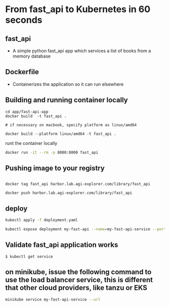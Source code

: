 # From fast_api to Kubernetes in 60 seconds

## fast_api

- A simple python fast_api app which services a list of books from a memory database

## Dockerfile

- Containerizes the application so it can run elsewhere


## Building and running container locally

```
cd app/fast-api-app
docker build  -t fast_api .

# if necessary on macbook, specify platform as linux/amd64

docker build --platform linux/amd64 -t fast_api .
```

runt the container locally
```bash
docker run -it --rm -p 8000:8000 fast_api
```

## Pushing image to your registry

```

docker tag fast_api harbor.lab.agi-explorer.com/library/fast_api

docker push harbor.lab.agi-explorer.com/library/fast_api 
```

## deploy 

```bash
kubectl apply -f deployment.yaml

kubectl expose deployment my-fast-api --name=my-fast-api-service --port=8081 --target-port=8000 --type=LoadBalancer
```


## Validate fast_api application works

```
$ kubectl get service

```

## on minikube, issue the following command to use the load balancer service, this is different that other cloud providers, like tanzu or EKS
```bash
minikube service my-fast-api-service --url
```
